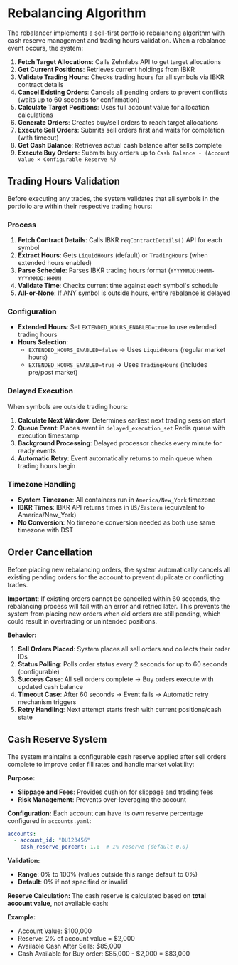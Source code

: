 # Rebalancing Algorithm

The rebalancer implements a sell-first portfolio rebalancing algorithm with cash reserve management and trading hours validation. When a rebalance event occurs, the system:

1. **Fetch Target Allocations**: Calls Zehnlabs API to get target allocations
2. **Get Current Positions**: Retrieves current holdings from IBKR
3. **Validate Trading Hours**: Checks trading hours for all symbols via IBKR contract details
4. **Cancel Existing Orders**: Cancels all pending orders to prevent conflicts (waits up to 60 seconds for confirmation)
5. **Calculate Target Positions**: Uses full account value for allocation calculations
6. **Generate Orders**: Creates buy/sell orders to reach target allocations
7. **Execute Sell Orders**: Submits sell orders first and waits for completion (with timeout)
8. **Get Cash Balance**: Retrieves actual cash balance after sells complete
9. **Execute Buy Orders**: Submits buy orders up to `Cash Balance - (Account Value × Configurable Reserve %)`

## Trading Hours Validation

Before executing any trades, the system validates that all symbols in the portfolio are within their respective trading hours:

### Process
1. **Fetch Contract Details**: Calls IBKR `reqContractDetails()` API for each symbol
2. **Extract Hours**: Gets `LiquidHours` (default) or `TradingHours` (when extended hours enabled)
3. **Parse Schedule**: Parses IBKR trading hours format (`YYYYMMDD:HHMM-YYYYMMDD:HHMM`)
4. **Validate Time**: Checks current time against each symbol's schedule
5. **All-or-None**: If ANY symbol is outside hours, entire rebalance is delayed

### Configuration
- **Extended Hours**: Set `EXTENDED_HOURS_ENABLED=true` to use extended trading hours
- **Hours Selection**: 
  - `EXTENDED_HOURS_ENABLED=false` → Uses `LiquidHours` (regular market hours)
  - `EXTENDED_HOURS_ENABLED=true` → Uses `TradingHours` (includes pre/post market)

### Delayed Execution
When symbols are outside trading hours:
1. **Calculate Next Window**: Determines earliest next trading session start
2. **Queue Event**: Places event in `delayed_execution_set` Redis queue with execution timestamp
3. **Background Processing**: Delayed processor checks every minute for ready events
4. **Automatic Retry**: Event automatically returns to main queue when trading hours begin

### Timezone Handling
- **System Timezone**: All containers run in `America/New_York` timezone
- **IBKR Times**: IBKR API returns times in `US/Eastern` (equivalent to America/New_York)
- **No Conversion**: No timezone conversion needed as both use same timezone with DST

## Order Cancellation

Before placing new rebalancing orders, the system automatically cancels all existing pending orders for the account to prevent duplicate or conflicting trades. 

**Important**: If existing orders cannot be cancelled within 60 seconds, the rebalancing process will fail with an error and retried later. This prevents the system from placing new orders when old orders are still pending, which could result in overtrading or unintended positions. 

**Behavior:**
1. **Sell Orders Placed**: System places all sell orders and collects their order IDs
2. **Status Polling**: Polls order status every 2 seconds for up to 60 seconds (configurable)
3. **Success Case**: All sell orders complete → Buy orders execute with updated cash balance
4. **Timeout Case**: After 60 seconds → Event fails → Automatic retry mechanism triggers
5. **Retry Handling**: Next attempt starts fresh with current positions/cash state

## Cash Reserve System

The system maintains a configurable cash reserve applied after sell orders complete to improve order fill rates and handle market volatility:

**Purpose:**
- **Slippage and Fees**: Provides cushion for slippage and trading fees
- **Risk Management**: Prevents over-leveraging the account

**Configuration:**
Each account can have its own reserve percentage configured in `accounts.yaml`:

```yaml
accounts:
  - account_id: "DU123456"
    cash_reserve_percent: 1.0  # 1% reserve (default 0.0)
```

**Validation:**
- **Range**: 0% to 100% (values outside this range default to 0%)
- **Default**: 0% if not specified or invalid

**Reserve Calculation:**
The cash reserve is calculated based on **total account value**, not available cash:

**Example:**
- Account Value: $100,000
- Reserve: 2% of account value = $2,000
- Available Cash After Sells: $85,000
- Cash Available for Buy order: $85,000 - $2,000 = $83,000